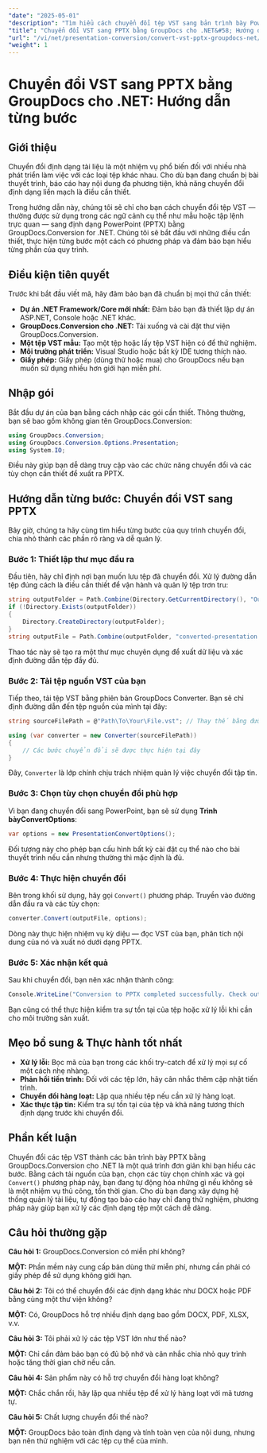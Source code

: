 ```yaml
---
"date": "2025-05-01"
"description": "Tìm hiểu cách chuyển đổi tệp VST sang bản trình bày PowerPoint bằng GroupDocs.Conversion cho .NET với hướng dẫn toàn diện này."
"title": "Chuyển đổi VST sang PPTX bằng GroupDocs cho .NET&#58; Hướng dẫn từng bước"
"url": "/vi/net/presentation-conversion/convert-vst-pptx-groupdocs-net/"
"weight": 1
---
```


# Chuyển đổi VST sang PPTX bằng GroupDocs cho .NET: Hướng dẫn từng bước

## Giới thiệu

Chuyển đổi định dạng tài liệu là một nhiệm vụ phổ biến đối với nhiều nhà phát triển làm việc với các loại tệp khác nhau. Cho dù bạn đang chuẩn bị bài thuyết trình, báo cáo hay nội dung đa phương tiện, khả năng chuyển đổi định dạng liền mạch là điều cần thiết.  

Trong hướng dẫn này, chúng tôi sẽ chỉ cho bạn cách chuyển đổi tệp VST — thường được sử dụng trong các ngữ cảnh cụ thể như mẫu hoặc tập lệnh trực quan — sang định dạng PowerPoint (PPTX) bằng GroupDocs.Conversion for .NET. Chúng tôi sẽ bắt đầu với những điều cần thiết, thực hiện từng bước một cách có phương pháp và đảm bảo bạn hiểu từng phần của quy trình.


## Điều kiện tiên quyết

Trước khi bắt đầu viết mã, hãy đảm bảo bạn đã chuẩn bị mọi thứ cần thiết:

- **Dự án .NET Framework/Core mới nhất:** Đảm bảo bạn đã thiết lập dự án ASP.NET, Console hoặc .NET khác.
- **GroupDocs.Conversion cho .NET:** Tải xuống và cài đặt thư viện GroupDocs.Conversion.
- **Một tệp VST mẫu:** Tạo một tệp hoặc lấy tệp VST hiện có để thử nghiệm.
- **Môi trường phát triển:** Visual Studio hoặc bất kỳ IDE tương thích nào.
- **Giấy phép:** Giấy phép (dùng thử hoặc mua) cho GroupDocs nếu bạn muốn sử dụng nhiều hơn giới hạn miễn phí.


## Nhập gói

Bắt đầu dự án của bạn bằng cách nhập các gói cần thiết. Thông thường, bạn sẽ bao gồm không gian tên GroupDocs.Conversion:

```csharp
using GroupDocs.Conversion;
using GroupDocs.Conversion.Options.Presentation;
using System.IO;
```

Điều này giúp bạn dễ dàng truy cập vào các chức năng chuyển đổi và các tùy chọn cần thiết để xuất ra PPTX.


## Hướng dẫn từng bước: Chuyển đổi VST sang PPTX

Bây giờ, chúng ta hãy cùng tìm hiểu từng bước của quy trình chuyển đổi, chia nhỏ thành các phần rõ ràng và dễ quản lý.


### **Bước 1: Thiết lập thư mục đầu ra**

Đầu tiên, hãy chỉ định nơi bạn muốn lưu tệp đã chuyển đổi. Xử lý đường dẫn tệp đúng cách là điều cần thiết để vận hành và quản lý tệp trơn tru:

```csharp
string outputFolder = Path.Combine(Directory.GetCurrentDirectory(), "Output");
if (!Directory.Exists(outputFolder))
{
    Directory.CreateDirectory(outputFolder);
}
string outputFile = Path.Combine(outputFolder, "converted-presentation.pptx");
```

Thao tác này sẽ tạo ra một thư mục chuyên dụng để xuất dữ liệu và xác định đường dẫn tệp đầy đủ.


### **Bước 2: Tải tệp nguồn VST của bạn**

Tiếp theo, tải tệp VST bằng phiên bản GroupDocs Converter. Bạn sẽ chỉ định đường dẫn đến tệp nguồn của mình tại đây:

```csharp
string sourceFilePath = @"Path\To\Your\File.vst"; // Thay thế bằng đường dẫn tệp thực tế của bạn

using (var converter = new Converter(sourceFilePath))
{
    // Các bước chuyển đổi sẽ được thực hiện tại đây
}
```

Đây, `Converter` là lớp chính chịu trách nhiệm quản lý việc chuyển đổi tập tin.


### **Bước 3: Chọn tùy chọn chuyển đổi phù hợp**

Vì bạn đang chuyển đổi sang PowerPoint, bạn sẽ sử dụng **Trình bàyConvertOptions**:

```csharp
var options = new PresentationConvertOptions();
```

Đối tượng này cho phép bạn cấu hình bất kỳ cài đặt cụ thể nào cho bài thuyết trình nếu cần nhưng thường thì mặc định là đủ.


### **Bước 4: Thực hiện chuyển đổi**

Bên trong khối sử dụng, hãy gọi `Convert()` phương pháp. Truyền vào đường dẫn đầu ra và các tùy chọn:

```csharp
converter.Convert(outputFile, options);
```

Dòng này thực hiện nhiệm vụ kỳ diệu — đọc VST của bạn, phân tích nội dung của nó và xuất nó dưới dạng PPTX.


### **Bước 5: Xác nhận kết quả**

Sau khi chuyển đổi, bạn nên xác nhận thành công:

```csharp
Console.WriteLine("Conversion to PPTX completed successfully. Check output in {0}", outputFolder);
```

Bạn cũng có thể thực hiện kiểm tra sự tồn tại của tệp hoặc xử lý lỗi khi cần cho môi trường sản xuất.


## Mẹo bổ sung & Thực hành tốt nhất

- **Xử lý lỗi:** Bọc mã của bạn trong các khối try-catch để xử lý mọi sự cố một cách nhẹ nhàng.
- **Phản hồi tiến trình:** Đối với các tệp lớn, hãy cân nhắc thêm cập nhật tiến trình.
- **Chuyển đổi hàng loạt:** Lặp qua nhiều tệp nếu cần xử lý hàng loạt.
- **Xác thực tập tin:** Kiểm tra sự tồn tại của tệp và khả năng tương thích định dạng trước khi chuyển đổi.


## Phần kết luận

Chuyển đổi các tệp VST thành các bản trình bày PPTX bằng GroupDocs.Conversion cho .NET là một quá trình đơn giản khi bạn hiểu các bước. Bằng cách tải nguồn của bạn, chọn các tùy chọn chính xác và gọi `Convert()` phương pháp này, bạn đang tự động hóa những gì nếu không sẽ là một nhiệm vụ thủ công, tốn thời gian. Cho dù bạn đang xây dựng hệ thống quản lý tài liệu, tự động tạo báo cáo hay chỉ đang thử nghiệm, phương pháp này giúp bạn xử lý các định dạng tệp một cách dễ dàng.

## Câu hỏi thường gặp

**Câu hỏi 1:** GroupDocs.Conversion có miễn phí không?  

**MỘT:** Phần mềm này cung cấp bản dùng thử miễn phí, nhưng cần phải có giấy phép để sử dụng không giới hạn.

**Câu hỏi 2:** Tôi có thể chuyển đổi các định dạng khác như DOCX hoặc PDF bằng cùng một thư viện không?  

**MỘT:** Có, GroupDocs hỗ trợ nhiều định dạng bao gồm DOCX, PDF, XLSX, v.v.

**Câu hỏi 3:** Tôi phải xử lý các tệp VST lớn như thế nào?  

**MỘT:** Chỉ cần đảm bảo bạn có đủ bộ nhớ và cân nhắc chia nhỏ quy trình hoặc tăng thời gian chờ nếu cần.

**Câu hỏi 4:** Sản phẩm này có hỗ trợ chuyển đổi hàng loạt không?  

**MỘT:** Chắc chắn rồi, hãy lặp qua nhiều tệp để xử lý hàng loạt với mã tương tự.

**Câu hỏi 5:** Chất lượng chuyển đổi thế nào?  

**MỘT:** GroupDocs bảo toàn định dạng và tính toàn vẹn của nội dung, nhưng bạn nên thử nghiệm với các tệp cụ thể của mình.